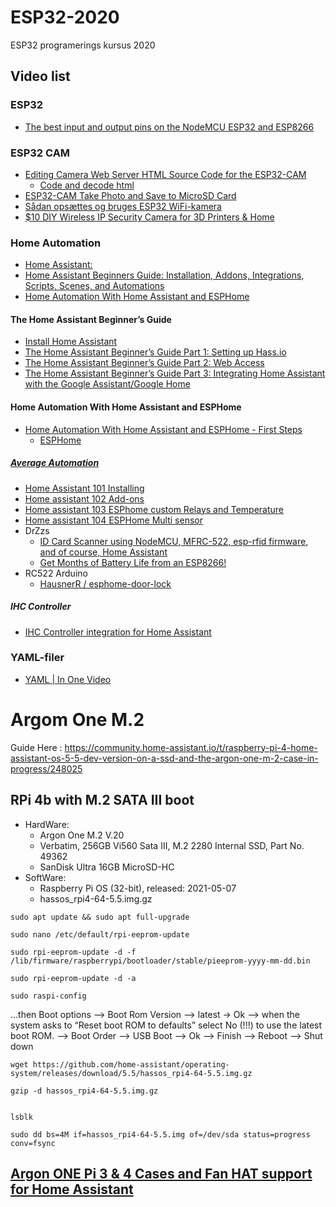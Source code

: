 # ESP32-2020
ESP32 programerings kursus 2020


## Video list
### ESP32
* [The best input and output pins on the NodeMCU ESP32 and ESP8266](https://www.youtube.com/watch?v=c0tMGlJVmkw)
### ESP32 CAM
* [Editing Camera Web Server HTML Source Code for the ESP32-CAM](https://www.youtube.com/watch?v=bIJoVyjTf7g)
  * [Code and decode html](https://gchq.github.io/CyberChef/)
* [ESP32-CAM Take Photo and Save to MicroSD Card](https://www.youtube.com/watch?v=eot6COwCPF0)
* [Sådan opsættes og bruges ESP32 WiFi-kamera](https://www.youtube.com/watch?v=5XCb3t8J4Kg&t=293s)
* [$10 DIY Wireless IP Security Camera for 3D Printers & Home](https://www.youtube.com/watch?v=6qiH1BRwUeA)
### Home Automation
* [Home Assistant: ](https://www.home-assistant.io/)
* [Home Assistant Beginners Guide: Installation, Addons, Integrations, Scripts, Scenes, and Automations](https://www.youtube.com/watch?v=sVqyDtEjudk)  
* [Home Automation With Home Assistant and ESPHome](https://www.youtube.com/watch?v=xDbH-xPQtXU)

#### The Home Assistant Beginner’s Guide
* [Install Home Assistant](https://www.home-assistant.io/getting-started/)
* [The Home Assistant Beginner’s Guide Part 1: Setting up Hass.io](https://home-assistant-guide.com/2018/04/05/the-home-assistant-beginners-guide-part-1-setting-up-hass-io/)
* [The Home Assistant Beginner’s Guide Part 2: Web Access](https://home-assistant-guide.com/2018/05/24/the-home-assistant-beginners-guide-part-2-web-access/)
* [The Home Assistant Beginner’s Guide Part 3: Integrating Home Assistant with the Google Assistant/Google Home](https://home-assistant-guide.com/2018/05/24/the-home-assistant-beginners-guide-part-3-integrating-home-assistant-with-the-google-assistant-google-home/)

#### Home Automation With Home Assistant and ESPHome
* [Home Automation With Home Assistant and ESPHome - First Steps](https://www.youtube.com/watch?v=xDbH-xPQtXU)
  * [ESPHome](https://esphome.io/)
##### [Average Automation](https://www.youtube.com/channel/UCMR_eJdL5P6SVJ2n0kTCjlg/videos)
* [Home Assistant 101 Installing](https://www.youtube.com/watch?v=9-s8379D5vg)
* [Home assistant 102 Add-ons](https://www.youtube.com/watch?v=iNNkmFJJ6Hk)
* [Home assistant 103 ESPhome custom Relays and Temperature](https://www.youtube.com/watch?v=s3Dvl8wLPSw&list=PLyxwEDtrc_EU_AsqiN2cBUJvrhFeOGAUI&index=2)
* [Home assistant 104 ESPHome Multi sensor](https://www.youtube.com/watch?v=7RpgxiIjulw)
* DrZzs
  * [ID Card Scanner using NodeMCU, MFRC-522, esp-rfid firmware, and of course, Home Assistant](https://www.youtube.com/watch?v=ENMul9eAB00&t=2s)
  * [Get Months of Battery Life from an ESP8266!](https://www.youtube.com/watch?v=1vs86fwEdtM) 
* RC522 Arduino
  * [HausnerR / esphome-door-lock](https://github.com/HausnerR/esphome-door-lock)

  
##### IHC Controller
* [IHC Controller integration for Home Assistant](https://www.home-assistant.io/integrations/ihc/)
### YAML-filer
* [YAML | In One Video](https://www.youtube.com/watch?v=cdLNKUoMc6c&t=321s)


# Argom One M.2
Guide Here : https://community.home-assistant.io/t/raspberry-pi-4-home-assistant-os-5-5-dev-version-on-a-ssd-and-the-argon-one-m-2-case-in-progress/248025

## RPi 4b with M.2 SATA III boot
* HardWare:
  * Argon One M.2 V.20
  * Verbatim, 256GB Vi560 Sata III, M.2 2280 Internal SSD, Part No. 49362
  * SanDisk Ultra 16GB MicroSD-HC
* SoftWare:
  * Raspberry Pi OS (32-bit), released: 2021-05-07
  * hassos_rpi4-64-5.5.img.gz
```
sudo apt update && sudo apt full-upgrade

sudo nano /etc/default/rpi-eeprom-update

sudo rpi-eeprom-update -d -f /lib/firmware/raspberrypi/bootloader/stable/pieeprom-yyyy-mm-dd.bin

sudo rpi-eeprom-update -d -a

sudo raspi-config
```

…then Boot options --> Boot Rom Version --> latest -> Ok -->
when the system asks to “Reset boot ROM to defaults” select No (!!!) to use the latest boot ROM.
–> Boot Order --> USB Boot --> Ok --> Finish --> Reboot --> Shut down
```
wget https://github.com/home-assistant/operating-system/releases/download/5.5/hassos_rpi4-64-5.5.img.gz

gzip -d hassos_rpi4-64-5.5.img.gz


lsblk

sudo dd bs=4M if=hassos_rpi4-64-5.5.img of=/dev/sda status=progress conv=fsync

```

## [Argon ONE Pi 3 & 4 Cases and Fan HAT support for Home Assistant](https://github.com/Misiu/argon40)

